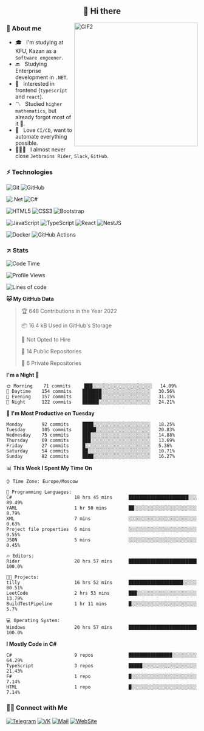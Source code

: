 <h2 align="center">👋 Hi there</h1>
<img align="right" alt="GIF2" src="https://user-images.githubusercontent.com/77479370/183249372-b46e9216-d622-4f3a-ad67-84b1a2c3049c.gif" width="325"/>


<h3>🧐 About me</h3>

- 🎓 &nbsp; I'm studying at KFU, Kazan as a `Software engeener`.
- 🔙 &nbsp; Studying Enterprise development in `.NET`.
- 💠 &nbsp; Interested in frontend (`typescript` and `react`).
- 〽️ &nbsp; Studied `higher mathematics`, but already forgot most of it 🤪.
- 💚 &nbsp; Love `CI/CD`, want to automate everything possible.
- 👨🏻‍💻 &nbsp; I almost never close `Jetbrains Rider`, `Slack`, `GitHub`. 


<h3>⚡ Technologies</h3>

![Git](https://img.shields.io/badge/git-%23F05033.svg?style=for-the-badge&logo=git&logoColor=white)
![GitHub](https://img.shields.io/badge/GitHub-100000?style=for-the-badge&logo=github&logoColor=white)

![.Net](https://img.shields.io/badge/.NET-5C2D91?style=for-the-badge&logo=.net&logoColor=white)
![C#](https://img.shields.io/badge/c%23-%23239120.svg?style=for-the-badge&logo=c-sharp&logoColor=white)

![HTML5](https://img.shields.io/badge/html5-%23E34F26.svg?style=for-the-badge&logo=html5&logoColor=white)
![CSS3](https://img.shields.io/badge/css3-%231572B6.svg?style=for-the-badge&logo=css3&logoColor=white)
![Bootstrap](https://img.shields.io/badge/Bootstrap-563D7C?style=for-the-badge&logo=bootstrap&logoColor=white)

![JavaScript](https://img.shields.io/badge/javascript-%23323330.svg?style=for-the-badge&logo=javascript&logoColor=%23F7DF1E)
![TypeScript](https://img.shields.io/badge/typescript-%23007ACC.svg?style=for-the-badge&logo=typescript&logoColor=white)
![React](https://img.shields.io/badge/react-%2320232a.svg?style=for-the-badge&logo=react&logoColor=%2361DAFB)
![NestJS](https://img.shields.io/badge/nestjs-E0234E?style=for-the-badge&logo=nestjs&logoColor=white)

![Docker](https://img.shields.io/badge/docker-%230db7ed.svg?style=for-the-badge&logo=docker&logoColor=white)
![GitHub Actions](https://img.shields.io/badge/github%20actions-%232671E5.svg?style=for-the-badge&logo=githubactions&logoColor=white)


<h3>↗️ Stats</h3>


<!--START_SECTION:waka-->
![Code Time](http://img.shields.io/badge/Code%20Time-254%20hrs%2059%20mins-blue)

![Profile Views](http://img.shields.io/badge/Profile%20Views-13-blue)

![Lines of code](https://img.shields.io/badge/From%20Hello%20World%20I%27ve%20Written-449%20Thousand%20lines%20of%20code-blue)

**🐱 My GitHub Data** 

> 🏆 648 Contributions in the Year 2022
 > 
> 📦 16.4 kB Used in GitHub's Storage 
 > 
> 🚫 Not Opted to Hire
 > 
> 📜 14 Public Repositories 
 > 
> 🔑 6 Private Repositories  
 > 
**I'm a Night 🦉** 

```text
🌞 Morning    71 commits     ███░░░░░░░░░░░░░░░░░░░░░░   14.09% 
🌆 Daytime    154 commits    ███████░░░░░░░░░░░░░░░░░░   30.56% 
🌃 Evening    157 commits    ███████░░░░░░░░░░░░░░░░░░   31.15% 
🌙 Night      122 commits    ██████░░░░░░░░░░░░░░░░░░░   24.21%

```
📅 **I'm Most Productive on Tuesday** 

```text
Monday       92 commits     ████░░░░░░░░░░░░░░░░░░░░░   18.25% 
Tuesday      105 commits    █████░░░░░░░░░░░░░░░░░░░░   20.83% 
Wednesday    75 commits     ███░░░░░░░░░░░░░░░░░░░░░░   14.88% 
Thursday     69 commits     ███░░░░░░░░░░░░░░░░░░░░░░   13.69% 
Friday       27 commits     █░░░░░░░░░░░░░░░░░░░░░░░░   5.36% 
Saturday     54 commits     ██░░░░░░░░░░░░░░░░░░░░░░░   10.71% 
Sunday       82 commits     ████░░░░░░░░░░░░░░░░░░░░░   16.27%

```


📊 **This Week I Spent My Time On** 

```text
⌚︎ Time Zone: Europe/Moscow

💬 Programming Languages: 
C#                       18 hrs 45 mins      ██████████████████████░░░   89.49% 
YAML                     1 hr 50 mins        ██░░░░░░░░░░░░░░░░░░░░░░░   8.79% 
XML                      7 mins              ░░░░░░░░░░░░░░░░░░░░░░░░░   0.63% 
Project file properties  6 mins              ░░░░░░░░░░░░░░░░░░░░░░░░░   0.55% 
JSON                     5 mins              ░░░░░░░░░░░░░░░░░░░░░░░░░   0.45%

🔥 Editors: 
Rider                    20 hrs 57 mins      █████████████████████████   100.0%

🐱‍💻 Projects: 
tilly                    16 hrs 52 mins      ████████████████████░░░░░   80.51% 
LeetCode                 2 hrs 53 mins       ███░░░░░░░░░░░░░░░░░░░░░░   13.79% 
BuildTestPipeline        1 hr 11 mins        █░░░░░░░░░░░░░░░░░░░░░░░░   5.7%

💻 Operating System: 
Windows                  20 hrs 57 mins      █████████████████████████   100.0%

```

**I Mostly Code in C#** 

```text
C#                       9 repos             ████████████████░░░░░░░░░   64.29% 
TypeScript               3 repos             █████░░░░░░░░░░░░░░░░░░░░   21.43% 
F#                       1 repo              █░░░░░░░░░░░░░░░░░░░░░░░░   7.14% 
HTML                     1 repo              █░░░░░░░░░░░░░░░░░░░░░░░░   7.14%

```



<!--END_SECTION:waka-->


<h3> 🤝🏻 Connect with Me </h3>

[![Telegram](https://img.shields.io/badge/Telegram-2CA5E0?style=for-the-badge&logo=telegram&logoColor=white)](https://t.me/ASLipatov)
[![VK](https://img.shields.io/badge/вконтакте-%232E87FB.svg?&style=for-the-badge&logo=vk&logoColor=white)](https://vk.com/lipatov.alexander)
[![Mail](https://img.shields.io/badge/Email-red?&style=for-the-badge&logo=Mail.Ru)](mailto:lipatov.work@bk.ru)
[![WebSite](https://img.shields.io/badge/-lipatovalexander.github.io-green?style=for-the-badge)](https://lipatovalexander.github.io)
